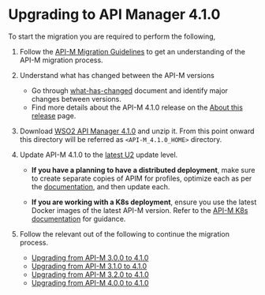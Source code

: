 # Upgrading to API Manager 4.1.0

To start the migration you are required to perform the following,


1. Follow the [API-M Migration Guidelines](../../general-guidelines.md) to get an understanding of the API-M migration process.

2. Understand what has changed between the API-M versions
   - Go through [what-has-changed](../../what-has-changed.md/#major-changes-in-api-manager-410) document and identify major changes between versions.
   - Find more details about the API-M 4.1.0 release on the [About this release](https://apim.docs.wso2.com/en/4.1.0/get-started/about-this-release/) page.

3. Download [WSO2 API Manager 4.1.0](https://wso2.com/api-manager) and unzip it. From this point onward this directory will be referred as `<API-M_4.1.0_HOME>` directory.

4. Update API-M 4.1.0 to the [latest U2](https://apim.docs.wso2.com/en/4.1.0/administer/updating-wso2-api-manager/#wso2-updates-20) update level.

   - **If you have a planning to have a distributed deployment**, make sure to create separate copies of APIM for profiles, optimize each as per the [documentation](https://apim.docs.wso2.com/en/4.1.0/install-and-setup/setup/distributed-deployment/product-profiles/#method-1-optimizing-before-starting-the-server), and then update each.

   - **If you are working with a K8s deployment**, ensure you use the latest Docker images of the latest API-M version. Refer to the [API-M K8s documentation](https://apim.docs.wso2.com/en/latest/install-and-setup/install/deploying-api-manager-with-kubernetes-or-openshift-resources/) for guidance.


5. Follow the relevant out of the following to continue the migration process.
   - [Upgrading from API-M 3.0.0 to 4.1.0](upgrading-from-300-to-410/upgrading-from-300-to-410.md)
   - [Upgrading from API-M 3.1.0 to 4.1.0](upgrading-from-310-to-410/upgrading-from-310-to-410.md)
   - [Upgrading from API-M 3.2.0 to 4.1.0](upgrading-from-320-to-410/upgrading-from-320-to-410.md)
   - [Upgrading from API-M 4.0.0 to 4.1.0](upgarding-from-400-to-410/upgrading-from-400-to-410.md)
